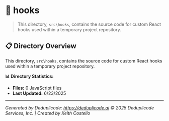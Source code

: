 # 📁 hooks

> This directory, `src\hooks`, contains the source code for custom React hooks used within a temporary project repository.

## 📋 Directory Overview

This directory, `src\hooks`, contains the source code for custom React hooks used within a temporary project repository.

**📊 Directory Statistics:**
- **Files:** 0 JavaScript files
- **Last Updated:** 6/23/2025

---

*Generated by Deduplicode: https://deduplicode.ai*
*© 2025 Deduplicode Services, Inc. | Created by Keith Costello*
